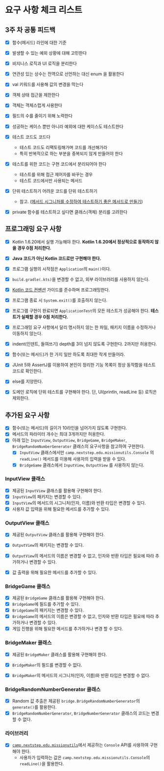 # 요구 사항 체크 리스트


## 3주 차 공통 피드백

- [X] 함수(메서드) 라인에 대한 기준
- [X] 발생할 수 있는 예외 상황에 대해 고민한다
- [X] 비지니스 로직과 UI 로직을 분리한다
- [X] 연관성 있는 상수는 전역으로 선언하는 대신 enum 을 활용한다
- [X] val 키워드를 사용해 값의 변경을 막는다
- [X] 객체 상태 접근을 제한한다
- [X] 객체는 객체스럽게 사용한다
- [X] 필드의 수를 줄이기 위해 노력한다
- [X] 성공하는 케이스 뿐만 아니라 예외에 대한 케이스도 테스트한다
- [X] 테스트 코드도 코드다
  - 테스트 코드도 리팩토링해가며 코드를 개선해가라
  - 특히 반복적으로 하는 부분을 중복되지 않게 만들어야 한다
- [X] 테스트를 위한 코드는 구현 코드에서 분리되어야 한다
  - 테스트를 위해 접근 제어자를 바꾸는 경우
  - 테스트 코드에서만 사용되는 메서드
- [X] 단위 테스트하기 어려운 코드를 단위 테스트하기
  - 참고. ([메서드 시그니처를 수정하여 테스트하기 좋은 메서드로 만들기](https://tecoble.techcourse.co.kr/post/2020-05-07-appropriate_method_for_test_by_parameter/))
- [X] private 함수를 테스트하고 싶다면 클래스(객체) 분리를 고려한다


## 프로그래밍 요구 사항

- [X] Kotlin 1.6.20에서 실행 가능해야 한다. **Kotlin 1.6.20에서 정상적으로 동작하지 않을 경우 0점 처리한다.**
- [X] **Java 코드가 아닌 Kotlin 코드로만 구현해야 한다.**
- [X] 프로그램 실행의 시작점은 `Application`의 `main()`이다.
- [X] `build.gradle(.kts)`을 변경할 수 없고, 외부 라이브러리를 사용하지 않는다.
- [X] [Kotlin 코드 컨벤션](https://github.com/woowacourse/woowacourse-docs/tree/main/styleguide/kotlin) 가이드를 준수하며 프로그래밍한다.
- [X] 프로그램 종료 시 `System.exit()`를 호출하지 않는다.
- [X] 프로그램 구현이 완료되면 `ApplicationTest`의 모든 테스트가 성공해야 한다. **테스트가 실패할 경우 0점 처리한다.**
- [X] 프로그래밍 요구 사항에서 달리 명시하지 않는 한 파일, 패키지 이름을 수정하거나 이동하지 않는다.
- [X] indent(인덴트, 들여쓰기) depth를 3이 넘지 않도록 구현한다. 2까지만 허용한다.
- [X] 함수(또는 메서드)가 한 가지 일만 하도록 최대한 작게 만들어라.
- [X] JUnit 5와 AssertJ를 이용하여 본인이 정리한 기능 목록이 정상 동작함을 테스트 코드로 확인한다.
- [X] else를 지양한다.
- [X] 도메인 로직에 단위 테스트를 구현해야 한다. 단, UI(println, readLine 등) 로직은 제외한다.


## 추가된 요구 사항

- [X] 함수(또는 메서드)의 길이가 10라인을 넘어가지 않도록 구현한다.
- [X] 메서드의 파라미터 개수는 최대 3개까지만 허용한다.
- [X] 아래 있는 `InputView`, `OutputView`, `BridgeGame`, `BridgeMaker`, `BridgeRandomNumberGenerator` 클래스의 요구사항을 참고하여 구현한다.
  - [X] `InputView` 클래스에서만 `camp.nextstep.edu.missionutils.Console` 의 `readLine()` 메서드를 이용해 사용자의 입력을 받을 수 있다.
  - [X] `BridgeGame` 클래스에서 `InputView`, `OutputView` 를 사용하지 않는다.

### InputView 클래스

- [X] 제공된 `InputView` 클래스를 활용해 구현해야 한다.
- [X] `InputView`의 패키지는 변경할 수 있다.
- [X] `InputView`의 메서드의 시그니처(인자, 이름)와 반환 타입은 변경할 수 있다.
- [X] 사용자 값 입력을 위해 필요한 메서드를 추가할 수 있다.

### OutputView 클래스

- [X] 제공된 `OutputView` 클래스를 활용해 구현해야 한다.
- [X] `OutputView`의 패키지는 변경할 수 있다.
- [X] `OutputView`의 메서드의 이름은 변경할 수 없고, 인자와 반환 타입은 필요에 따라 추가하거나 변경할 수 있다.
- [X] 값 출력을 위해 필요한 메서드를 추가할 수 있다.


### BridgeGame 클래스

- [X] 제공된 `BridgeGame` 클래스를 활용해 구현해야 한다.
- [X] `BridgeGame`에 필드를 추가할 수 있다.
- [X] `BridgeGame`의 패키지는 변경할 수 있다.
- [X] `BridgeGame`의 메서드의 이름은 변경할 수 없고, 인자와 반환 타입은 필요에 따라 추가하거나 변경할 수 있다.
- [X] 게임 진행을 위해 필요한 메서드를 추가하거나 변경 할 수 있다.

### BridgeMaker 클래스

- [X] 제공된 `BridgeMaker` 클래스를 활용해 구현해야 한다.
- [X] `BridgeMaker`의 필드를 변경할 수 없다.
- [X] `BridgeMaker`의 메서드의 시그니처(인자, 이름)와 반환 타입은 변경할 수 없다.


### BridgeRandomNumberGenerator 클래스

- [X] Random 값 추출은 제공된 `bridge.BridgeRandomNumberGenerator`의 `generate()`를 활용한다.
- [X] `BridgeRandomNumberGenerator`, `BridgeNumberGenerator` 클래스의 코드는 변경할 수 없다.

### 라이브러리

- [X] [`camp.nextstep.edu.missionutils`](https://github.com/woowacourse-projects/mission-utils)에서 제공하는 `Console` API를 사용하여
  구현해야 한다.
  - 사용자가 입력하는 값은 `camp.nextstep.edu.missionutils.Console`의 `readLine()`을 활용한다.

